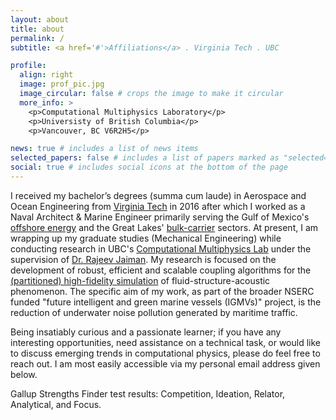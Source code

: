```yaml
---
layout: about
title: about
permalink: /
subtitle: <a href='#'>Affiliations</a> . Virginia Tech . UBC

profile:
  align: right
  image: prof_pic.jpg
  image_circular: false # crops the image to make it circular
  more_info: >
    <p>Computational Multiphysics Laboratory</p>
    <p>Universisty of British Columbia</p>
    <p>Vancouver, BC V6R2H5</p>

news: true # includes a list of news items
selected_papers: false # includes a list of papers marked as "selected={true}"
social: true # includes social icons at the bottom of the page
---
```


I  received my bachelor’s degrees (summa cum laude) in Aerospace and Ocean Engineering from [Virginia Tech](https://www.aerohydroacoustics.com/) in 2016 after which I worked as a Naval Architect & Marine Engineer primarily serving the Gulf of Mexico's [offshore energy](https://www.minomarine.com/) and the Great Lakes' [bulk-carrier](https://netsco.us/) sectors.  At present, I am wrapping up my graduate studies (Mechanical Engineering) while conducting research in UBC's [Computational Multiphysics Lab](https://cml.mech.ubc.ca/research/) under the supervision of [Dr. Rajeev Jaiman](https://scholar.google.com.sg/citations?hl=en&user=iofAU68AAAAJ&view_op=list_works&sortby=pubdate). My research is focused on the development of robust, efficient and scalable coupling algorithms for the [(partitioned) high-fidelity simulation](https://github.com/JTGonzo/Multi-Threaded_Partitioned_FSI) of fluid-structure-acoustic phenomenon. The specific aim of my work, as part of the broader NSERC funded "future intelligent and green marine vessels (IGMVs)" project, is the reduction of underwater noise pollution generated by maritime traffic. 

Being insatiably curious and a passionate learner; if you have any interesting opportunities, need assistance on a technical task, or would like to discuss emerging trends in computational physics, please do feel free to reach out. I am most easily accessible via my personal email address given below.

Gallup Strengths Finder test results: 
Competition, Ideation, Relator, Analytical, and Focus.
